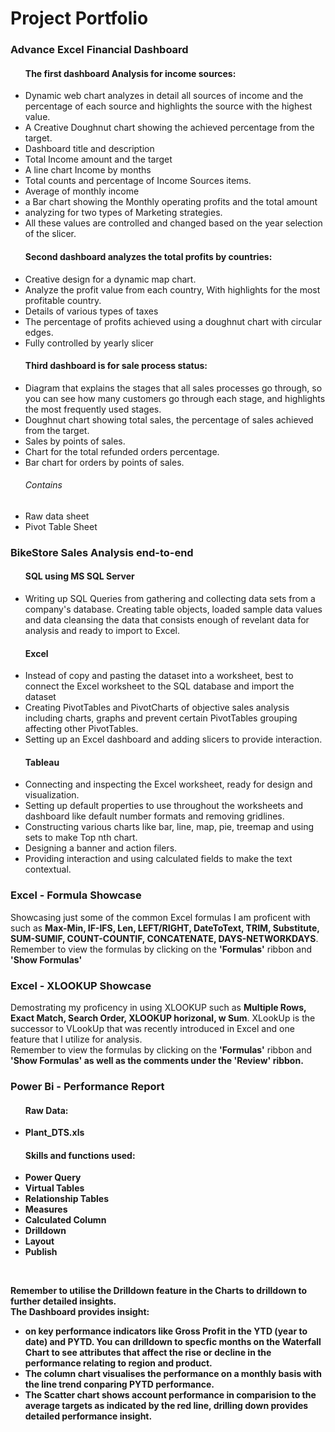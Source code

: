 <h1>Project Portfolio</h1>

<h3>Advance Excel Financial Dashboard</h3>
<ul>
<h4>The first dashboard Analysis for income sources:</h4>
<li>Dynamic web chart analyzes in detail all sources of income and the percentage of each source and highlights the source with the highest value.</li>
<li>A Creative Doughnut chart showing the achieved percentage from the target.</li>
<li>Dashboard title and description</li>
<li>Total Income amount and the target</li>
<li>A line chart Income by months</li>
<li>Total counts and percentage of Income Sources items.</li>
<li>Average of monthly income </li>
<li>a Bar chart showing the Monthly operating profits and the total amount</li>
<li>analyzing for two types of Marketing strategies. </li>
<li>All these values are controlled and changed based on the year selection of the slicer.</li>
<h4>Second dashboard analyzes the total profits by countries:</h4>
<li>Creative design for a dynamic map chart.</li>
<li>Analyze the profit value from each country, With highlights for the most profitable country.</li>
<li>Details of various types of taxes</li>
<li>The percentage of profits achieved using a doughnut chart with circular edges.</li>
<li>Fully controlled by yearly slicer</li>
<h4>Third dashboard is for sale process status:</h4>
<li>Diagram that explains the stages that all sales processes go through, so you can see how many customers go through each stage, and highlights the most frequently used stages.</li>
<li>Doughnut chart showing total sales, the percentage of sales achieved from the target.</li>
<li>Sales by points of sales.</li>
<li>Chart for the total refunded orders percentage.</li>
<li>Bar chart for orders by points of sales.</li>
<h6>Contains</h5>
<li>Raw data sheet</li>
<li>Pivot Table Sheet</li>
</ul>

<h3>BikeStore Sales Analysis end-to-end</h3>
<ul>
<h4>SQL using MS SQL Server</h4>
<li>Writing up SQL Queries from gathering and collecting data sets from a company's database. Creating table objects, loaded sample data values and data cleansing the data that consists enough of revelant data for analysis and ready to import to Excel.</li>
<h4>Excel</h4>
<li>Instead of copy and pasting the dataset into a worksheet, best to connect the Excel worksheet to the SQL database and import the dataset</li>
<li>Creating PivotTables and PivotCharts of objective sales analysis including charts, graphs and prevent certain PivotTables grouping affecting other PivotTables.</li>
<li>Setting up an Excel dashboard and adding slicers to provide interaction.</li>
<h4>Tableau</h4>
<li>Connecting and inspecting the Excel worksheet, ready for design and visualization.</li>
<li>Setting up default properties to use throughout the worksheets and dashboard like default number formats and removing gridlines.</li>
<li>Constructing various charts like bar, line, map, pie, treemap and using sets to make Top nth chart.</li>
<li>Designing a banner and action filers.</li>
<li>Providing interaction and using calculated fields to make the text contextual.</li>
</ul>

<h3>Excel - Formula Showcase</h3>
<p>Showcasing just some of the common Excel formulas I am proficent with such as <b>Max-Min, IF-IFS, Len, LEFT/RIGHT, DateToText, TRIM, Substitute, SUM-SUMIF, COUNT-COUNTIF, CONCATENATE, DAYS-NETWORKDAYS</b>.<br>Remember to view the formulas by clicking on the <b>'Formulas'</b> ribbon and <b>'Show Formulas'</b></p>

<h3>Excel - XLOOKUP Showcase</h3>
<p>Demostrating my proficency in using XLOOKUP such as <b>Multiple Rows, Exact Match, Search Order, XLOOKUP horizonal, w Sum</b>. XLookUp is the successor to VLookUp that was recently introduced in Excel and one feature that I utilize for analysis.<br>Remember to view the formulas by clicking on the <b>'Formulas'</b> ribbon and <b>'Show Formulas' as well as the comments under the <b>'Review'</b> ribbon.</p>

<h3>Power Bi - Performance Report</h3>
<ul>
  <h4>Raw Data:</h4>
  <li>Plant_DTS.xls</li>
  <h4>Skills and functions used:</h4>
  <li>Power Query</li>
  <li>Virtual Tables</li>
  <li>Relationship Tables</li>
  <li>Measures</li>
  <li>Calculated Column</li>
  <li>Drilldown</li>
  <li>Layout</li>
  <li>Publish</li>
</ul><br>
<p>Remember to utilise the <b>Drilldown</b> feature in the Charts to drilldown to further detailed insights.<br>The Dashboard provides insight:</p>
<ul>
  <li>on key performance indicators like Gross Profit in the YTD (year to date) and PYTD. You can drilldown to specfic months on the Waterfall Chart to see                attributes that affect the rise or decline in the performance relating to region and product.</li> 
  <li>The column chart visualises the performance on a monthly basis with the line trend conparing PYTD performance.</li> 
  <li>The Scatter chart shows account performance in comparision to the average targets as indicated by the red line, drilling down provides detailed performance          insight.</li>
</ul><br>
